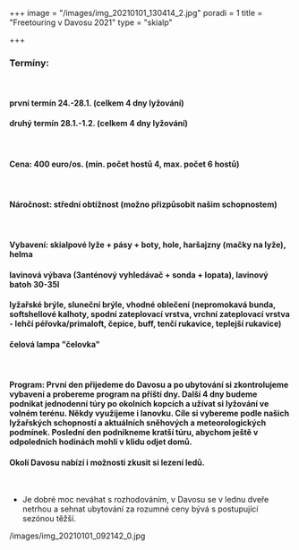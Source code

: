 +++
image = "/images/img_20210101_130414_2.jpg"
poradi = 1
title = "Freetouring v Davosu 2021"
type = "skialp"

+++
### **Termíny:**

 

#### první termín **24.-28.1.** (celkem 4 dny lyžování)

#### druhý termín **28.1.-1.2.** (celkem 4 dny lyžování)

 

#### **Cena:** 400 euro/os. (min. počet hostů 4, max. počet 6 hostů)

 

#### **Náročnost:** střední obtížnost (možno přizpůsobit našim schopnostem)

 

#### **Vybavení:** skialpové lyže + pásy + boty, hole, haršajzny (mačky na lyže), helma

#### lavinová výbava (3anténový vyhledávač + sonda + lopata), lavinový batoh 30-35l

#### lyžařské brýle, sluneční brýle, vhodné oblečení (nepromokavá bunda, softshellové kalhoty, spodní zateplovací vrstva, vrchní zateplovací vrstva - lehčí péřovka/primaloft, čepice, buff, tenčí rukavice, teplejší rukavice)

#### čelová lampa "čelovka"

 

#### **Program:** První den přijedeme do Davosu a po ubytování si zkontrolujeme vybavení a probereme program na příští dny. Další 4 dny budeme podnikat jednodenní túry po okolních kopcích a užívat si lyžování ve volném terénu. Někdy využijeme i lanovku. Cíle si vybereme podle našich lyžařských schopností a aktuálních sněhových a meteorologických podmínek. Poslední den podnikneme kratší túru, abychom ještě v odpoledních hodinách mohli v klidu odjet domů.

#### Okolí Davosu nabízí i možnosti zkusit si lezení ledů.

 

* Je dobré moc neváhat s rozhodováním, v Davosu se v lednu dveře netrhou a sehnat ubytování za rozumné ceny bývá s postupující sezónou těžší.

/images/img_20210101_092142_0.jpg